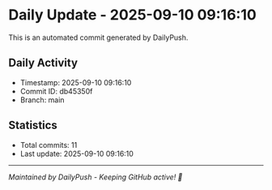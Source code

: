 # Daily Update - 2025-09-10 09:16:10

This is an automated commit generated by DailyPush.

## Daily Activity
- Timestamp: 2025-09-10 09:16:10
- Commit ID: db45350f
- Branch: main

## Statistics
- Total commits: 11
- Last update: 2025-09-10 09:16:10

---
*Maintained by DailyPush - Keeping GitHub active! 🚀*
